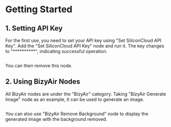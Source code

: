 # Getting Started

## 1. Setting API Key

For the first use, you need to set your API key using "Set SiliconCloud API Key". Add the "Set SiliconCloud API Key" node and run it. The key changes to "**********", indicating successful operation.

![]()

You can then remove this node.

## 2. Using BizyAir Nodes

All BizyAir nodes are under the "BizyAir" category. Taking "BizyAir Generate Image" node as an example, it can be used to generate an image.

![]()

You can also use "BizyAir Remove Background" node to display the generated image with the background removed.

![]()


